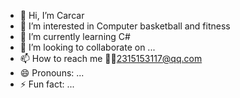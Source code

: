 - 👋 Hi, I’m Carcar
- 👀 I’m interested in Computer basketball and fitness
- 🌱 I’m currently learning C#
- 💞️ I’m looking to collaborate on ...
- 📫 How to reach me 🐧🐧2315153117@qq.com
- 😄 Pronouns: ...
- ⚡ Fun fact: ...

<!---
0612Carcar/0612Carcar is a ✨ special ✨ repository because its `README.md` (this file) appears on your GitHub profile.
You can click the Preview link to take a look at your changes.
--->
